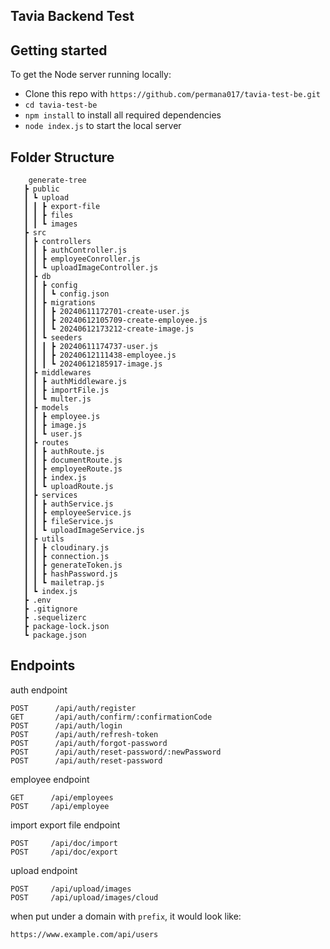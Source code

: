 ## Tavia Backend Test

## Getting started

To get the Node server running locally:

* Clone this repo with `https://github.com/permana017/tavia-test-be.git`
* `cd tavia-test-be`
* `npm install` to install all required dependencies
* `node index.js` to start the local server


## Folder Structure

        generate-tree
       ┣ public
       ┃ ┗ upload
       ┃ ┃ ┣ export-file
       ┃ ┃ ┣ files
       ┃ ┃ ┗ images
       ┣ src
       ┃ ┣ controllers
       ┃ ┃ ┣ authController.js
       ┃ ┃ ┣ employeeConroller.js
       ┃ ┃ ┗ uploadImageController.js
       ┃ ┣ db
       ┃ ┃ ┣ config
       ┃ ┃ ┃ ┗ config.json
       ┃ ┃ ┣ migrations
       ┃ ┃ ┃ ┣ 20240611172701-create-user.js
       ┃ ┃ ┃ ┣ 20240612105709-create-employee.js
       ┃ ┃ ┃ ┗ 20240612173212-create-image.js
       ┃ ┃ ┗ seeders
       ┃ ┃ ┃ ┣ 20240611174737-user.js
       ┃ ┃ ┃ ┣ 20240612111438-employee.js
       ┃ ┃ ┃ ┗ 20240612185917-image.js
       ┃ ┣ middlewares
       ┃ ┃ ┣ authMiddleware.js
       ┃ ┃ ┣ importFile.js
       ┃ ┃ ┗ multer.js
       ┃ ┣ models
       ┃ ┃ ┣ employee.js
       ┃ ┃ ┣ image.js
       ┃ ┃ ┗ user.js
       ┃ ┣ routes
       ┃ ┃ ┣ authRoute.js
       ┃ ┃ ┣ documentRoute.js
       ┃ ┃ ┣ employeeRoute.js
       ┃ ┃ ┣ index.js
       ┃ ┃ ┗ uploadRoute.js
       ┃ ┣ services
       ┃ ┃ ┣ authService.js
       ┃ ┃ ┣ employeeService.js
       ┃ ┃ ┣ fileService.js
       ┃ ┃ ┗ uploadImageService.js
       ┃ ┣ utils
       ┃ ┃ ┣ cloudinary.js
       ┃ ┃ ┣ connection.js
       ┃ ┃ ┣ generateToken.js
       ┃ ┃ ┣ hashPassword.js
       ┃ ┃ ┗ mailetrap.js
       ┃ ┗ index.js
       ┣ .env
       ┣ .gitignore
       ┣ .sequelizerc
       ┣ package-lock.json
       ┗ package.json

    
## Endpoints
    
auth endpoint

    POST      /api/auth/register
    GET       /api/auth/confirm/:confirmationCode
    POST      /api/auth/login
    POST      /api/auth/refresh-token
    POST      /api/auth/forgot-password
    POST      /api/auth/reset-password/:newPassword
    POST      /api/auth/reset-password
    
employee endpoint
    
    GET      /api/employees
    POST     /api/employee

import export file endpoint

    POST     /api/doc/import
    POST     /api/doc/export

upload endpoint

    POST     /api/upload/images
    POST     /api/upload/images/cloud
    

when put under a domain with `prefix`, it would look like:

    https://www.example.com/api/users
